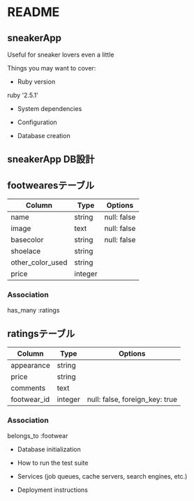 # README

## sneakerApp

Useful for sneaker lovers even a little

Things you may want to cover:

* Ruby version

ruby '2.5.1'

* System dependencies

* Configuration

* Database creation

## sneakerApp DB設計

## footwearesテーブル

|Column|Type|Options|
|------|----|-------|
|name|string|null: false|
|image|text|null: false|
|basecolor|string|null: false|
|shoelace|string||
|other_color_used|string||
|price|integer||

### Association

has_many :ratings

## ratingsテーブル

|Column|Type|Options|
|------|----|-------|
|appearance|string||
|price|string||
|comments|text||
|footwear_id|integer|null: false, foreign_key: true|

### Association

belongs_to :footwear

* Database initialization

* How to run the test suite

* Services (job queues, cache servers, search engines, etc.)

* Deployment instructions
